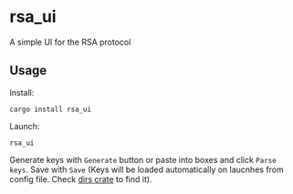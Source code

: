 # rsa_ui
A simple UI for the RSA protocol

## Usage
Install:
```
cargo install rsa_ui
```

Launch:
```
rsa_ui
```

Generate keys with `Generate` button or paste into boxes and click `Parse keys`. Save with `Save` (Keys will be loaded automatically on laucnhes from config file. Check [dirs crate](https://docs.rs/dirs/latest/dirs/fn.config_dir.html) to find it).
